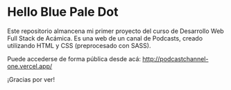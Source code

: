 # Hello Blue Pale Dot 
Este repositorio almancena mi primer proyecto del curso de Desarrollo Web Full Stack de Acámica. Es una web de un canal de Podcasts, creado utilizando HTML y CSS (preprocesado con SASS).

Puede accederse de forma pública desde acá:
http://podcastchannel-one.vercel.app/

¡Gracias por ver!
